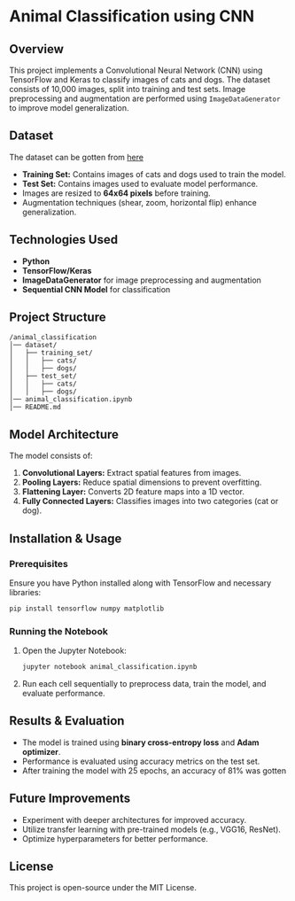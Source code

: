# Animal Classification using CNN

## Overview

This project implements a Convolutional Neural Network (CNN) using TensorFlow and Keras to classify images of cats and dogs. The dataset consists of 10,000 images, split into training and test sets. Image preprocessing and augmentation are performed using `ImageDataGenerator` to improve model generalization.

## Dataset

The dataset can be gotten from [here](https://www.dropbox.com/scl/fi/ppd8g3d6yoy5gbn960fso/dataset.zip?rlkey=lqbqx7z6i9hp61l6g731wgp4v&e=2&st=kz9n3c8w&dl=0)

- **Training Set:** Contains images of cats and dogs used to train the model.
- **Test Set:** Contains images used to evaluate model performance.
- Images are resized to **64x64 pixels** before training.
- Augmentation techniques (shear, zoom, horizontal flip) enhance generalization.

## Technologies Used

- **Python**
- **TensorFlow/Keras**
- **ImageDataGenerator** for image preprocessing and augmentation
- **Sequential CNN Model** for classification

## Project Structure

```
/animal_classification
│── dataset/
│   ├── training_set/
│   │   ├── cats/
│   │   ├── dogs/
│   ├── test_set/
│   │   ├── cats/
│   │   ├── dogs/
│── animal_classification.ipynb
│── README.md
```

## Model Architecture

The model consists of:

1. **Convolutional Layers:** Extract spatial features from images.
2. **Pooling Layers:** Reduce spatial dimensions to prevent overfitting.
3. **Flattening Layer:** Converts 2D feature maps into a 1D vector.
4. **Fully Connected Layers:** Classifies images into two categories (cat or dog).

## Installation & Usage

### Prerequisites

Ensure you have Python installed along with TensorFlow and necessary libraries:

```bash
pip install tensorflow numpy matplotlib
```

### Running the Notebook

1. Open the Jupyter Notebook:
   ```bash
   jupyter notebook animal_classification.ipynb
   ```
2. Run each cell sequentially to preprocess data, train the model, and evaluate performance.

## Results & Evaluation

- The model is trained using **binary cross-entropy loss** and **Adam optimizer**.
- Performance is evaluated using accuracy metrics on the test set.
- After training the model with 25 epochs, an accuracy of 81% was gotten



## Future Improvements

- Experiment with deeper architectures for improved accuracy.
- Utilize transfer learning with pre-trained models (e.g., VGG16, ResNet).
- Optimize hyperparameters for better performance.

## License

This project is open-source under the MIT License.

